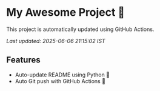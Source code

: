 # My Awesome Project 🚀

This project is automatically updated using GitHub Actions.

_Last updated: 2025-06-06 21:15:02 IST_

## Features
- Auto-update README using Python 🐍
- Auto Git push with GitHub Actions 🤖
